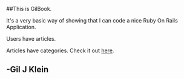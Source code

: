 ##This is GilBook.

It's a very basic way of showing that I can code a nice Ruby On Rails Application.

Users have articles.

Articles have categories.
Check it out [here](https://gil-book.herokuapp.com).


## -Gil J Klein
